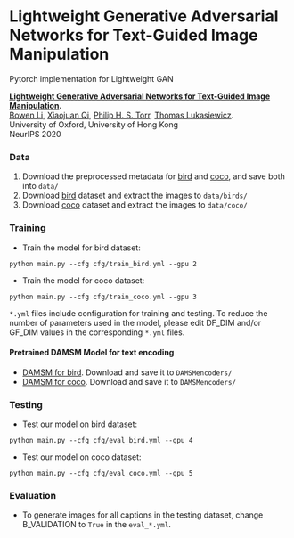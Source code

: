 # Lightweight Generative Adversarial Networks for Text-Guided Image Manipulation
Pytorch implementation for Lightweight GAN

**[Lightweight Generative Adversarial Networks for Text-Guided Image Manipulation](https://proceedings.neurips.cc/paper/2020/file/fae0b27c451c728867a567e8c1bb4e53-Paper.pdf).**  
[Bowen Li](https://mrlibw.github.io/), [Xiaojuan Qi](https://xjqi.github.io/), [Philip H. S. Torr](http://www.robots.ox.ac.uk/~phst/), [Thomas Lukasiewicz](http://www.cs.ox.ac.uk/people/thomas.lukasiewicz/).<br> University of Oxford, University of Hong Kong <br> NeurIPS 2020 <br>

### Data

1. Download the preprocessed metadata for [bird](https://drive.google.com/file/d/1D87x3JAt0w9ymlKElh7ArpAviKUqkNbN/view?usp=sharing) and [coco](https://drive.google.com/file/d/1hNEsFDj7S0aG1tXFvJy1DXtQWSl2Z9gZ/view?usp=sharing), and save both into `data/`
2. Download [bird](http://www.vision.caltech.edu/visipedia/CUB-200-2011.html) dataset and extract the images to `data/birds/`
3. Download [coco](http://cocodataset.org/#download) dataset and extract the images to `data/coco/`

### Training

- Train the model for bird dataset:
```
python main.py --cfg cfg/train_bird.yml --gpu 2
```
- Train the model for coco dataset: 
```
python main.py --cfg cfg/train_coco.yml --gpu 3
```

`*.yml` files include configuration for training and testing. To reduce the number of parameters used in the model, please edit DF_DIM and/or GF_DIM values in the corresponding `*.yml` files.

#### Pretrained DAMSM Model for text encoding
- [DAMSM for bird](https://drive.google.com/file/d/1n-qKR7K4V-4oVC1GaGeIHLTQfIzPsTsE/view?usp=sharing). Download and save it to `DAMSMencoders/`
- [DAMSM for coco](https://drive.google.com/file/d/1GnXhzMKtFM-RK_ATsfU1tomta1Ko72vr/view?usp=sharing). Download and save it to `DAMSMencoders/`


### Testing
- Test our model on bird dataset:
```
python main.py --cfg cfg/eval_bird.yml --gpu 4
```
- Test our model on coco dataset: 
```
python main.py --cfg cfg/eval_coco.yml --gpu 5
```
### Evaluation

- To generate images for all captions in the testing dataset, change B_VALIDATION to `True` in the `eval_*.yml`. 




